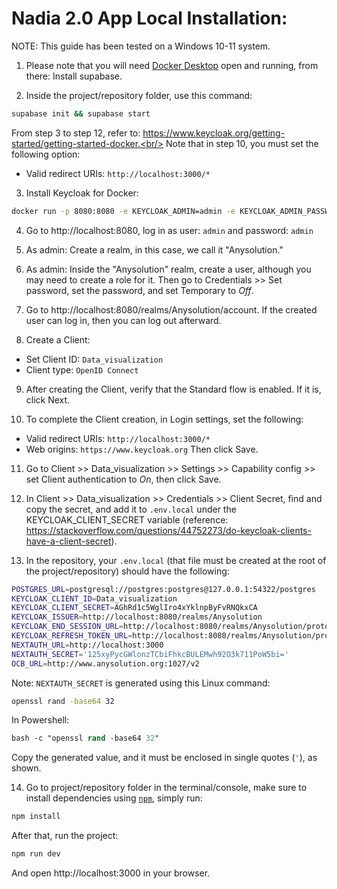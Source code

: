 # Nadia 2.0 App Local Installation:
NOTE: This guide has been tested on a Windows 10-11 system.

1. Please note that you will need [Docker Desktop](https://docs.docker.com/desktop/) open and running, from there: Install supabase.

2. Inside the project/repository folder, use this command:
```bash
supabase init && supabase start
```

From step 3 to step 12, refer to: https://www.keycloak.org/getting-started/getting-started-docker.<br/>
Note that in step 10, you must set the following option:
- Valid redirect URIs: `http://localhost:3000/*`

3. Install Keycloak for Docker:
```bash
docker run -p 8080:8080 -e KEYCLOAK_ADMIN=admin -e KEYCLOAK_ADMIN_PASSWORD=admin quay.io/keycloak/keycloak:25.0.6 start-dev
```

4. Go to http://localhost:8080, log in as user: `admin` and password: `admin`

5. As admin: Create a realm, in this case, we call it "Anysolution."

6. As admin: Inside the "Anysolution" realm, create a user, although you may need to create a role for it. Then go to Credentials >> Set password, set the password, and set Temporary to _Off_.

7. Go to http://localhost:8080/realms/Anysolution/account. If the created user can log in, then you can log out afterward.

8. Create a Client:
- Set Client ID: `Data_visualization`
- Client type: `OpenID Connect`

9. After creating the Client, verify that the Standard flow is enabled. If it is, click Next.

10. To complete the Client creation, in Login settings, set the following:
- Valid redirect URIs: `http://localhost:3000/*`
- Web origins: `https://www.keycloak.org`
Then click Save.

11. Go to Client >> Data_visualization >> Settings >> Capability config >> set Client authentication to _On_, then click Save.

12. In Client >> Data_visualization >> Credentials >> Client Secret, find and copy the secret, and add it to `.env.local` under the KEYCLOAK_CLIENT_SECRET variable (reference: https://stackoverflow.com/questions/44752273/do-keycloak-clients-have-a-client-secret).

13. In the repository, your `.env.local` (that file must be created at the root of the project/repository) should have the following:
```bash
POSTGRES_URL=postgresql://postgres:postgres@127.0.0.1:54322/postgres
KEYCLOAK_CLIENT_ID=Data_visualization
KEYCLOAK_CLIENT_SECRET=AGhRd1c5WglIro4xYklnpByFvRNQkxCA
KEYCLOAK_ISSUER=http://localhost:8080/realms/Anysolution
KEYCLOAK_END_SESSION_URL=http://localhost:8080/realms/Anysolution/protocol/openid-connect/logout
KEYCLOAK_REFRESH_TOKEN_URL=http://localhost:8080/realms/Anysolution/protocol/openid-connect/token
NEXTAUTH_URL=http://localhost:3000
NEXTAUTH_SECRET='125xyPycGWlonzTCbiFhkcBULEMwh92O3k711PoW5bi='
OCB_URL=http://www.anysolution.org:1027/v2
```
Note: `NEXTAUTH_SECRET` is generated using this Linux command:
```bash
openssl rand -base64 32
```
In Powershell:
```ps
bash -c "openssl rand -base64 32"
```
Copy the generated value, and it must be enclosed in single quotes (`'`), as shown.

14. Go to project/repository folder in the terminal/console, make sure to install dependencies using [`npm`](https://github.com/npm/cli?tab=readme-ov-file#installation), simply run:
```bash
npm install
```
After that, run the project:
```bash
npm run dev
```
And open http://localhost:3000 in your browser.
